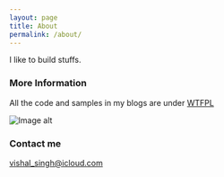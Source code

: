```yaml
---
layout: page
title: About
permalink: /about/
---
```


I like to build stuffs.


### More Information
All the code and samples in my blogs are under [WTFPL](http://www.wtfpl.net)

![Image alt](/assets/about_me/cheers.png "cheers")

### Contact me
[vishal_singh@icloud.com](mailto:vishal_singh@icloud.com)
